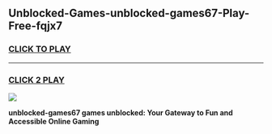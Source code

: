 
## Unblocked-Games-unblocked-games67-Play-Free-fqjx7
<h3>
<a href="https://premium76.site?title=unblocked-games67&ref=12A">CLICK TO PLAY</a></h3>
<hr>

<h3>
<a href="https://premium76.site?title=unblocked-games67&ref=12A">CLICK 2 PLAY</a>
  
</h3>

<a href="https://premium76.site?title=unblocked-games67&ref=12A"><img src="https://clearcache.store/games.png"></a>


**unblocked-games67 games unblocked: Your Gateway to Fun and Accessible Online Gaming**
